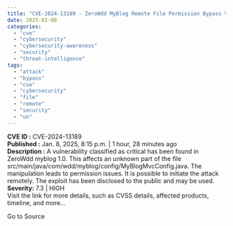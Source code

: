 ```yaml
---
title: "CVE-2024-13189 - ZeroWdd MyBlog Remote File Permission Bypass Vulnerability"
date: 2025-01-08
categories: 
  - "cve"
  - "cybersecurity"
  - "cybersecurity-awareness"
  - "security"
  - "threat-intelligence"
tags: 
  - "attack"
  - "bypass"
  - "cve"
  - "cybersecurity"
  - "file"
  - "remote"
  - "security"
  - "un"
---
```


**CVE ID :** CVE-2024-13189  
**Published :** Jan. 8, 2025, 8:15 p.m. | 1 hour, 28 minutes ago  
**Description :** A vulnerability classified as critical has been found in ZeroWdd myblog 1.0. This affects an unknown part of the file src/main/java/com/wdd/myblog/config/MyBlogMvcConfig.java. The manipulation leads to permission issues. It is possible to initiate the attack remotely. The exploit has been disclosed to the public and may be used.  
**Severity:** 7.3 | HIGH  
Visit the link for more details, such as CVSS details, affected products, timeline, and more...

Go to Source
